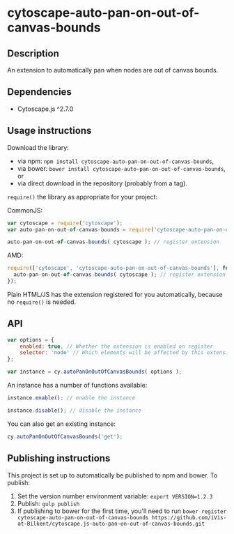 cytoscape-auto-pan-on-out-of-canvas-bounds
================================================================================


## Description

An extension to automatically pan when nodes are out of canvas bounds.


## Dependencies

 * Cytoscape.js ^2.7.0


## Usage instructions

Download the library:
 * via npm: `npm install cytoscape-auto-pan-on-out-of-canvas-bounds`,
 * via bower: `bower install cytoscape-auto-pan-on-out-of-canvas-bounds`, or
 * via direct download in the repository (probably from a tag).

`require()` the library as appropriate for your project:

CommonJS:
```js
var cytoscape = require('cytoscape');
var auto-pan-on-out-of-canvas-bounds = require('cytoscape-auto-pan-on-out-of-canvas-bounds');

auto-pan-on-out-of-canvas-bounds( cytoscape ); // register extension
```

AMD:
```js
require(['cytoscape', 'cytoscape-auto-pan-on-out-of-canvas-bounds'], function( cytoscape, auto-pan-on-out-of-canvas-bounds ){
  auto-pan-on-out-of-canvas-bounds( cytoscape ); // register extension
});
```

Plain HTML/JS has the extension registered for you automatically, because no `require()` is needed.

## API
```js
var options = {
    enabled: true, // Whether the extension is enabled on register
    selector: 'node' // Which elements will be affected by this extension
};

var instance = cy.autoPanOnOutOfCanvasBounds( options );
```

An instance has a number of functions available:

```js
instance.enable(); // enable the instance

instance.disable(); // disable the instance
```

You can also get an existing instance:

```js
cy.autoPanOnOutOfCanvasBounds('get');
```


## Publishing instructions

This project is set up to automatically be published to npm and bower.  To publish:

1. Set the version number environment variable: `export VERSION=1.2.3`
1. Publish: `gulp publish`
1. If publishing to bower for the first time, you'll need to run `bower register cytoscape-auto-pan-on-out-of-canvas-bounds https://github.com/iVis-at-Bilkent/cytoscape.js-auto-pan-on-out-of-canvas-bounds.git`

